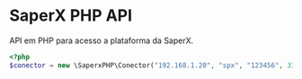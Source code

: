 # SaperX PHP API
API em PHP para acesso a plataforma da SaperX.

```php
<?php
$conector = new \SaperxPHP\Conector("192.168.1.20", "spx", "123456", 3306, "spx_o");

```
